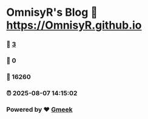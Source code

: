 # OmnisyR's Blog :link: https://OmnisyR.github.io 
### :page_facing_up: [3](https://OmnisyR.github.io/tag.html) 
### :speech_balloon: 0 
### :hibiscus: 16260 
### :alarm_clock: 2025-08-07 14:15:02 
### Powered by :heart: [Gmeek](https://github.com/Meekdai/Gmeek)
